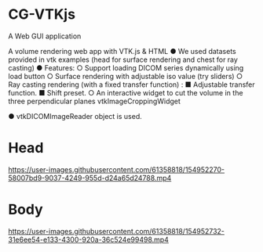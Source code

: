 # CG-VTKjs
A Web GUI application

A volume rendering web app with VTK.js & HTML
● We used datasets provided in vtk examples (head for surface rendering and chest for ray casting)
● Features:
○ Support loading DICOM series dynamically using load button
○ Surface rendering with adjustable iso value (try sliders)
○ Ray casting rendering (with a fixed transfer function) :  ■ Adjustable transfer function.  ■ Shift preset.
○ An interactive widget to cut the volume in the three perpendicular planes vtkImageCroppingWidget

● vtkDICOMImageReader object is used.

# Head 


https://user-images.githubusercontent.com/61358818/154952270-58007bd9-9037-4249-955d-d24a65d24788.mp4



# Body


https://user-images.githubusercontent.com/61358818/154952732-31e6ee54-e133-4300-920a-36c524e99498.mp4


